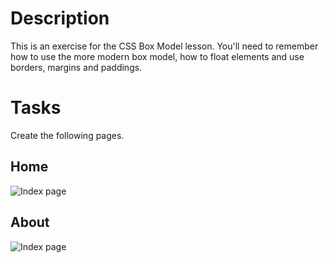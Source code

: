 # Description

This is an exercise for the CSS Box Model lesson. You'll need to remember how to use the more modern box model, how to float elements and use borders, margins and paddings.

# Tasks

Create the following pages.

## Home

![Index page](https://github.com/noreading/dci-fbw5/raw/master/exercises/005-css-box-model/images/index.png)

## About

![Index page](https://github.com/noreading/dci-fbw5/raw/master/exercises/005-css-box-model/images/about.png)